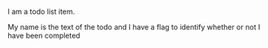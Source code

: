 I am a todo list item.

My name is the text of the todo and I have a flag to identify whether or not I have been completed